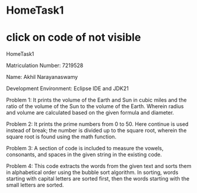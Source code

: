 # HomeTask1
# click on code of not visible
HomeTask1

Matriculation Number: 7219528

Name: Akhil Narayanaswamy

Development Environment: Eclipse IDE and JDK21

Problem 1: It prints the volume of the Earth and Sun in cubic miles and the ratio of the volume of the Sun to the volume of the Earth. Wherein radius and volume are calculated based on the given formula and diameter.

Problem 2: It prints the prime numbers from 0 to 50. Here continue is used instead of break; the number is divided up to the square root, wherein the square root is found using the math function.

Problem 3: A section of code is included to measure the vowels, consonants, and spaces in the given string in the existing code.

Problem 4: This code extracts the words from the given text and sorts them in alphabetical order using the bubble sort algorithm. In sorting, words starting with capital letters are sorted first, then the words starting with the small letters are sorted.
